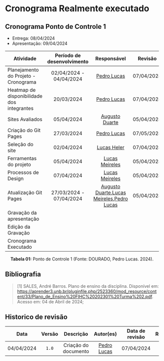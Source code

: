 # Cronograma Realmente executado

## Cronograma Ponto de Controle 1

 - Entrega: 08/04/2024
 - Apresentação: 09/04/2024
 
| <center>Atividade </center>                | <center>Período de desenvolvimento</center> |                                                     <center>Responsável</center>                                                      | <center>Revisão </center> |          <center>Revisores</center>          |
| ------------------------------------------ | :-----------------------------------------: | :-----------------------------------------------------------------------------------------------------------------------------------: | :-----------------------: | :------------------------------------------: |
| Planejamento do Projeto - Cronograma       |           02/04/2024 - 04/04/2024           |                                              [Pedro Lucas](https://github.com/lucasdray)                                              |        07/04/2024         | [Lucas Meireles](https://github.com/Katuner) |
| Heatmap de disponibilidade dos integrantes |                 20/03/2024                  |                                              [Pedro Lucas](https://github.com/lucasdray)                                              |        07/04/2024         | [Augusto Duarte](https://github.com/Augcamp) |
| Sites Avaliados                            |                 05/04/2024                  |                                             [Augusto Duarte](https://github.com/Augcamp)                                              |        05/04/2024         | [Pedro Lucas](https://github.com/lucasdray)  |
| Criação do Git Pages                       |                 27/03/2024                  |                                              [Pedro Lucas](https://github.com/lucasdray)                                              |        07/05/2024         | [Augusto Duarte](https://github.com/Augcamp) |
| Seleção do site                            |                 02/04/2024                  |                                              [Lucas Heler](https://github.com/Akaeboshi)                                              |        07/04/2024         | [Cainã Valença](https://github.com/freitasc) |
| Ferramentas do projeto                     |                 05/04/2024                  |                                             [Lucas Meireles](https://github.com/Katuner)                                              |        05/04/2024         | [Pedro Lucas](https://github.com/lucasdray)  |
| Processos de Design                        |                 07/04/2024                  |                                             [Lucas Meireles](https://github.com/Katuner)                                              |        05/04/2024         | [Lucas Heler](https://github.com/Akaeboshi)  |
| Atualização Git Pages                      |           27/03/2024 - 07/04/2024           | [Augusto Duarte](https://github.com/Augcamp),[Lucas Meireles](https://github.com/Katuner),[Pedro Lucas](https://github.com/lucasdray) |        05/04/2024         | [Pedro Lucas](https://github.com/lucasdray)  |
| Gravação da apresentação                   |                                             |                                                                                                                                       |                           |                                              |
| Edição da Gravação                         |                                             |                                                                                                                                       |                           |                                              |
| Cronograma Executado                       |                                             |                                                                                                                                       |                           |                                              |

<center><b>Tabela 01:</b> Ponto de Controle 1 (Fonte: DOURADO, Pedro Lucas. 2024).</center>

## Bibliografia

> [1] SALES, André Barros. Plano de ensino da disciplina. Disponível em: https://aprender3.unb.br/pluginfile.php/2523360/mod_resource/content/33/Plano_de_Ensino%20FIHC%20202301%20Turma%202.pdf. Acesso em: 04 de Abril de 2024;

## Historico de revisão

|    Data    | Versão |      Descrição       |                  Autor(es)                  | Data de revisão |                 Revisor(es)                  |
| :--------: | :----: | :------------------: | :-----------------------------------------: | :-------------: | :------------------------------------------: |
| 04/04/2024 | `1.0`  | Criação do documento | [Pedro Lucas](https://github.com/lucasdray) |   07/04/2024    | [Augusto Duarte](https://github.com/Augcamp) |